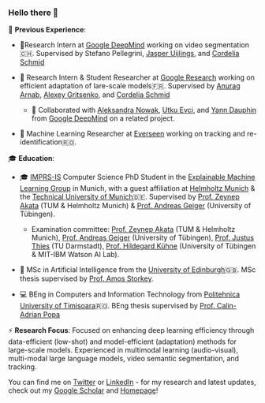 ### Hello there 👋


💼 **Previous Experience**:
 - 🔬Research Intern at [Google DeepMind](https://deepmind.google/) working on video segmentation🇨🇭. Supervised by Stefano Pellegrini, [Jasper Uijlings](https://scholar.google.it/citations?user=jInmtEkAAAAJ&hl=en), and [Cordelia Schmid](https://scholar.google.com/citations?user=IvqCXP4AAAAJ&hl=en)

- 🔬 Research Intern & Student Researcher at [Google Research](https://research.google/teams/perception/) working on efficient adaptation of lare-scale models🇫🇷. Supervised by [Anurag Arnab](https://scholar.google.com/citations?user=l2FS2_IAAAAJ&hl=en), [Alexey Gritsenko](https://scholar.google.nl/citations?user=zTy9cUwAAAAJ&hl=en), and [Cordelia Schmid](https://scholar.google.com/citations?user=IvqCXP4AAAAJ&hl=en)
  - 🤝 Collaborated with [Aleksandra Nowak](https://scholar.google.com/citations?user=2A-eZhQAAAAJ&hl=pl), [Utku Evci](https://scholar.google.com/citations?user=8yGMMwcAAAAJ&hl=en), and [Yann Dauphin](https://scholar.google.com/citations?user=XSforroAAAAJ&hl=en) from [Google DeepMind](https://deepmind.google/) on a related project.

 - 🔬 Machine Learning Researcher at [Everseen](https://everseen.com/) working on tracking and re-identification🇷🇴.

🎓 **Education**: 
- 🎓 [IMPRS-IS](https://imprs.is.mpg.de/) Computer Science PhD Student in the [Explainable Machine Learning Group](https://www.eml-unitue.de/) in Munich, with a guest 
 affiliation at [Helmholtz Munich](https://www.helmholtz-munich.de/en) & the [Technical University of Munich](https://www.tum.de/en/)🇩🇪. Supervised by [Prof. Zeynep Akata](https://scholar.google.com/citations?user=jQl9RtkAAAAJ&hl=en) (TUM & Helmholtz Munich) & [Prof. Andreas Geiger](https://scholar.google.ca/citations?user=SrVnrPcAAAAJ&hl=en) (University of Tübingen).
  - Examination committee: [Prof. Zeynep Akata](https://scholar.google.com/citations?user=jQl9RtkAAAAJ&hl=en) (TUM & Helmholtz Munich), [Prof. Andreas Geiger](https://scholar.google.ca/citations?user=SrVnrPcAAAAJ&hl=en) (University of Tübingen), [Prof. Justus Thies](https://scholar.google.de/citations?user=4vpQvuwAAAAJ&hl=de) (TU Darmstadt), [Prof. Hildegard Kühne](https://scholar.google.com/citations?user=pxhCcH0AAAAJ) (University of Tübingen & MIT-IBM Watson AI Lab).
    

 - 🤖 MSc in Artificial Intelligence from the [University of Edinburgh](https://www.ed.ac.uk/)🇬🇧. MSc thesis supervised by [Prof. Amos Storkey](https://scholar.google.com/citations?user=3Rlc8EAAAAAJ&hl=en).
 
 
 - 💻 BEng in Computers and Information Technology from [Politehnica University of Timisoara](https://www.upt.ro/Universitatea-Politehnica-Timisoara_en.html)🇷🇴. BEng thesis supervised by [Prof. Calin-Adrian Popa](https://scholar.google.ro/citations?user=U6prQIkAAAAJ&hl=en)

⚡ **Research Focus**:
Focused on enhancing deep learning efficiency through data-efficient (low-shot) and model-efficient (adaptation) methods for large-scale models. Experienced in multimodal learning (audio-visual), multi-modal large language models, video semantic segmentation, and tracking.

You can find me on [Twitter](https://twitter.com/MerceaOtniel) or [LinkedIn](https://www.linkedin.com/in/otniel-bogdan-mercea-76b742125/) - for my research and latest updates, check out my [Google Scholar](https://scholar.google.com/citations?user=eSPY7nMAAAAJ&hl=en) and [Homepage](https://merceaotniel.github.io/)!
